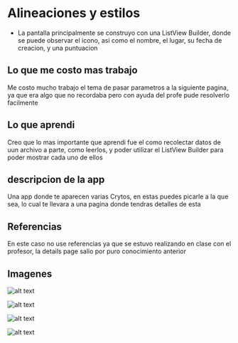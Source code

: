 # Alineaciones y estilos

- La pantalla principalmente se construyo con una ListView Builder, donde se puede observar el icono, asi como el nombre, el lugar, su fecha de creacion, y una puntuacion

## Lo que me costo mas trabajo
Me costo mucho trabajo el tema de pasar parametros a la siguiente pagina, ya que era algo que no recordaba pero con ayuda del profe pude resolverlo facilmente

## Lo que aprendi
Creo que lo mas importante que aprendi fue el como recolectar datos de uun archivo a parte, como leerlos, y poder utilizar el ListView Builder para poder mostrar cada uno de ellos

## descripcion de la app
Una app donde te aparecen varias Crytos, en estas puedes picarle a la que sea, lo cual te llevara a una pagina donde tendras detalles de esta

## Referencias
En este caso no use referencias ya que se estuvo realizando en clase con el profesor, la details page salio por puro conocimiento anterior

## Imagenes

![alt text](./images/imagen1.png)

![alt text](./images/imagen2.png)

![alt text](./images/imagen3.png)

![alt text](./images/imagen4.png)

